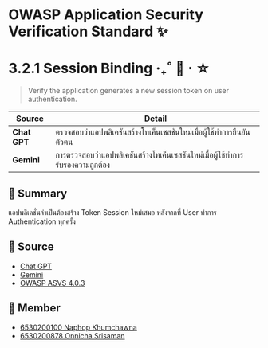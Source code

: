 # OWASP Application Security Verification Standard ✨

# 3.2.1 Session Binding ‧₊˚ 🍪 ⋅ ☆

> Verify the application generates a new session token on user authentication.

| **Source** | **Detail** |
|------------|---------------|
| **Chat GPT** | ตรวจสอบว่าแอปพลิเคชันสร้างโทเค็นเซสชันใหม่เมื่อผู้ใช้ทำการยืนยันตัวตน |
| **Gemini** | การตรวจสอบว่าแอปพลิเคชันสร้างโทเค็นเซสชันใหม่เมื่อผู้ใช้ทำการรับรองความถูกต้อง|

## 📝 Summary 
แอปพลิเคชั่นจำเป็นต้องสร้าง Token Session ใหม่เสมอ หลังจากที่ User ทำการ Authentication ทุกครั้ง

## 📌 Source 
- [Chat GPT](https://chatgpt.com/)
- [Gemini](https://gemini.google.com/app?hl=th)
- [OWASP ASVS 4.0.3](https://owasp.org/www-project-application-security-verification-standard/)

## 👥 Member
- [6530200100 Naphop Khumchawna](https://nutnaphop.github.io/security-requirement)
- [6530200878 Onnicha Srisaman](security-requirement.md)
